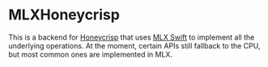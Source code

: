 # MLXHoneycrisp

This is a backend for [Honeycrisp](https://github.com/unixpickle/honeycrisp) that uses [MLX Swift](https://github.com/ml-explore/mlx-swift) to implement all the underlying operations. At the moment, certain APIs still fallback to the CPU, but most common ones are implemented in MLX.

